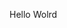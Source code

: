 Hello Wolrd











































































































































































































































































































































































































































































































































































































































































































































































































































































































































































































































































































































































































































































































































































































































































































































































































































































































































































































































































































































































































































































































































































































































































































































































































































































































































































































































































































































































































































































































































































































































































































































































































































































































































































































































































































































































































































































































































































































































































































































































































































































































































































































































